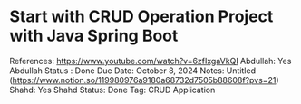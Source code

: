 # Start with CRUD Operation Project with Java Spring Boot

References: https://www.youtube.com/watch?v=6zfIxgaVkQI
Abdullah: Yes
Abdullah Status : Done
Due Date: October 8, 2024
Notes: Untitled (https://www.notion.so/119980976a9180a68732d7505b88608f?pvs=21) 
Shahd: Yes
Shahd Status: Done
Tag: CRUD Application